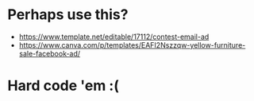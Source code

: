 # Perhaps use this?
- https://www.template.net/editable/17112/contest-email-ad
- https://www.canva.com/p/templates/EAFI2Nszzqw-yellow-furniture-sale-facebook-ad/

# Hard code 'em :(


